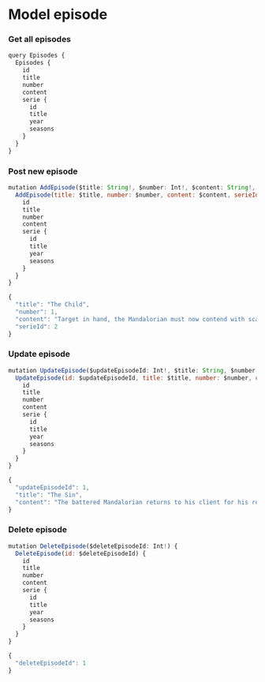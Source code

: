 # Model episode

### Get all episodes

```javascript
query Episodes {
  Episodes {
    id
    title
    number
    content
    serie {
      id
      title
      year
      seasons
    }
  }
}
```

### Post new episode

```javascript
mutation AddEpisode($title: String!, $number: Int!, $content: String!, $serieId: Int!) {
  AddEpisode(title: $title, number: $number, content: $content, serieId: $serieId) {
    id
    title
    number
    content
    serie {
      id
      title
      year
      seasons
    }
  }
}
```

```javascript
{
  "title": "The Child",
  "number": 1,
  "content": "Target in hand, the Mandalorian must now contend with scavengers. ",
  "serieId": 2
}
```

### Update episode

```javascript
mutation UpdateEpisode($updateEpisodeId: Int!, $title: String, $number: Int, $content: String, $serieId: Int!) {
  UpdateEpisode(id: $updateEpisodeId, title: $title, number: $number, content: $content, serieId: $serieId) {
    id
    title
    number
    content
    serie {
      id
      title
      year
      seasons
    }
  }
}
```

```javascript
{
  "updateEpisodeId": 1,
  "title": "The Sin",
  "content": "The battered Mandalorian returns to his client for his reward.",
}
```

### Delete episode

```javascript
mutation DeleteEpisode($deleteEpisodeId: Int!) {
  DeleteEpisode(id: $deleteEpisodeId) {
    id
    title
    number
    content
    serie {
      id
      title
      year
      seasons
    }
  }
}
```

```javascript
{
  "deleteEpisodeId": 1
}
```

